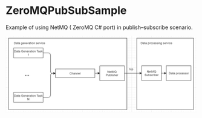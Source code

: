 # ZeroMQPubSubSample

Example of using NetMQ ( ZeroMQ C# port) in publish–subscribe scenario.

![Diagram](diagram.PNG)
